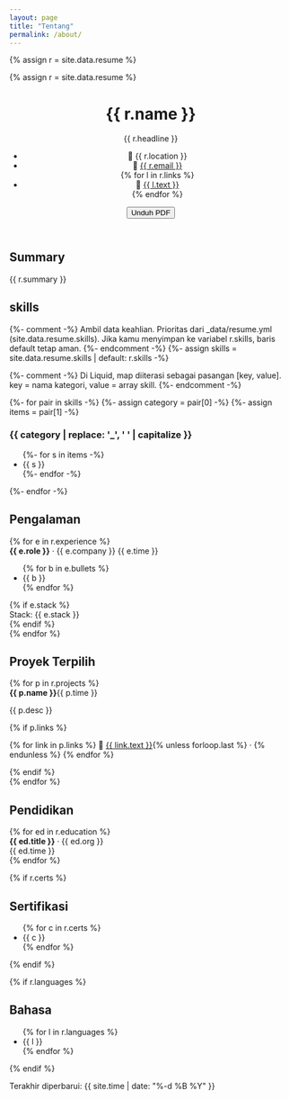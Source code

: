 ```yaml
---
layout: page
title: "Tentang"
permalink: /about/
---
```


{% assign r = site.data.resume %}
<link rel="stylesheet" href="{{ '/assets/css/resume.css' | relative_url }}">


{% assign r = site.data.resume %}

<div class="cv">
  <header class="cv__header">
    <h1 class="cv__name">{{ r.name }}</h1>
    <p class="cv__headline">{{ r.headline }}</p>
    <ul class="cv__meta">
      <li>📍 {{ r.location }}</li>
      <li>📧 <a href="mailto:{{ r.email }}">{{ r.email }}</a></li>
      {% for l in r.links %}
        <li>🔗 <a href="{{ l.url }}" rel="me">{{ l.text }}</a></li>
      {% endfor %}
    </ul>
    <button class="cv__print" onclick="window.print()">Unduh PDF</button>
  </header>

  <section class="cv__section">
    <h2>Summary</h2>
    <p>{{ r.summary }}</p>
  </section>

<section class="cv__section">
  <h2>skills</h2>

  {%- comment -%}
  Ambil data keahlian. Prioritas dari _data/resume.yml (site.data.resume.skills).
  Jika kamu menyimpan ke variabel r.skills, baris default tetap aman.
  {%- endcomment -%}
  {%- assign skills = site.data.resume.skills | default: r.skills -%}

  {%- comment -%}
  Di Liquid, map diiterasi sebagai pasangan [key, value].
  key = nama kategori, value = array skill.
  {%- endcomment -%}
  <div class="cv__skills-grid">
    {%- for pair in skills -%}
      {%- assign category = pair[0] -%}
      {%- assign items = pair[1] -%}
      <div class="cv__skill-block">
        <h3 class="cv__skill-cat">
          {{ category | replace: '_', ' ' | capitalize }}
        </h3>
        <ul class="cv__tags">
          {%- for s in items -%}
            <li>{{ s }}</li>
          {%- endfor -%}
        </ul>
      </div>
    {%- endfor -%}
  </div>
</section>

  <section class="cv__section">
    <h2>Pengalaman</h2>
    {% for e in r.experience %}
    <div class="cv__item">
      <div class="cv__item-head">
        <strong>{{ e.role }}</strong> · {{ e.company }}
        <span class="cv__time">{{ e.time }}</span>
      </div>
      <ul class="cv__bullets">
        {% for b in e.bullets %}<li>{{ b }}</li>{% endfor %}
      </ul>
      {% if e.stack %}<div class="cv__stack">Stack: {{ e.stack }}</div>{% endif %}
    </div>
    {% endfor %}
  </section>

  <section class="cv__section">
    <h2>Proyek Terpilih</h2>
    {% for p in r.projects %}
    <div class="cv__item">
      <div class="cv__item-head">
        <strong>{{ p.name }}</strong><span class="cv__time">{{ p.time }}</span>
      </div>
      <p>{{ p.desc }}</p>
      {% if p.links %}
        <p>
          {% for link in p.links %}
            🔗 <a href="{{ link.url }}">{{ link.text }}</a>{% unless forloop.last %} · {% endunless %}
          {% endfor %}
        </p>
      {% endif %}
    </div>
    {% endfor %}
  </section>

  <section class="cv__section">
    <h2>Pendidikan</h2>
    {% for ed in r.education %}
    <div class="cv__item">
      <div class="cv__item-head"><strong>{{ ed.title }}</strong> · {{ ed.org }}</div>
      <div class="cv__time">{{ ed.time }}</div>
    </div>
    {% endfor %}
  </section>

  {% if r.certs %}
  <section class="cv__section">
    <h2>Sertifikasi</h2>
    <ul>{% for c in r.certs %}<li>{{ c }}</li>{% endfor %}</ul>
  </section>
  {% endif %}

  {% if r.languages %}
  <section class="cv__section">
    <h2>Bahasa</h2>
    <ul class="cv__tags">{% for l in r.languages %}<li>{{ l }}</li>{% endfor %}</ul>
  </section>
  {% endif %}

  <footer class="cv__footer">
    <p>Terakhir diperbarui: {{ site.time | date: "%-d %B %Y" }}</p>
  </footer>
</div>
